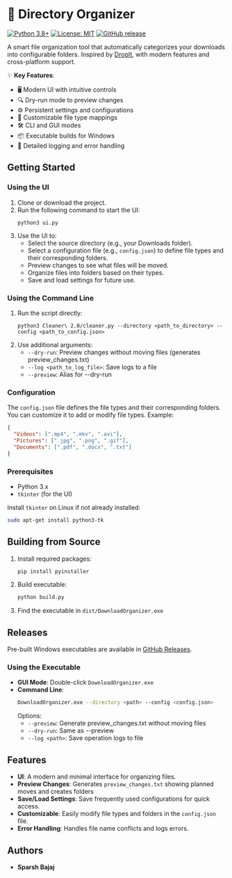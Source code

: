 # 📂 Directory Organizer

[![Python 3.8+](https://img.shields.io/badge/python-3.8+-blue.svg)](https://www.python.org/downloads/)
[![License: MIT](https://img.shields.io/badge/License-MIT-yellow.svg)](https://opensource.org/licenses/MIT)
[![GitHub release](https://img.shields.io/github/release/sparshbajaj/Download-Directory-Organizer.svg)](https://github.com/sparshbajaj/Download-Directory-Organizer/releases)

A smart file organization tool that automatically categorizes your downloads into configurable folders. Inspired by [DropIt](http://dropit.sourceforge.net/), with modern features and cross-platform support.

✨ **Key Features**:
- 🖥️ Modern UI with intuitive controls
- 🔍 Dry-run mode to preview changes
- ⚙️ Persistent settings and configurations
- 📁 Customizable file type mappings
- 🛠️ CLI and GUI modes
- 📦 Executable builds for Windows
- 📄 Detailed logging and error handling

## Getting Started

### Using the UI

1. Clone or download the project.
2. Run the following command to start the UI:
   ```
   python3 ui.py
   ```
3. Use the UI to:
   - Select the source directory (e.g., your Downloads folder).
   - Select a configuration file (e.g., `config.json`) to define file types and their corresponding folders.
   - Preview changes to see what files will be moved.
   - Organize files into folders based on their types.
   - Save and load settings for future use.

### Using the Command Line

1. Run the script directly:
   ```
   python3 Cleaner\ 2.0/cleaner.py --directory <path_to_directory> --config <path_to_config.json>
   ```
2. Use additional arguments:
   - `--dry-run`: Preview changes without moving files (generates preview_changes.txt)
   - `--log <path_to_log_file>`: Save logs to a file
   - `--preview`: Alias for --dry-run

### Configuration

The `config.json` file defines the file types and their corresponding folders. You can customize it to add or modify file types. Example:
```json
{
  "Videos": [".mp4", ".mkv", ".avi"],
  "Pictures": [".jpg", ".png", ".gif"],
  "Documents": [".pdf", ".docx", ".txt"]
}
```

### Prerequisites

- Python 3.x
- `tkinter` (for the UI)

Install `tkinter` on Linux if not already installed:
```bash
sudo apt-get install python3-tk
```

## Building from Source

1. Install required packages:
   ```bash
   pip install pyinstaller
   ```
2. Build executable:
   ```bash
   python build.py
   ```
3. Find the executable in `dist/DownloadOrganizer.exe`

## Releases

Pre-built Windows executables are available in [GitHub Releases](https://github.com/yourusername/Download-Directory-Organizer/releases).

### Using the Executable

- **GUI Mode**: Double-click `DownloadOrganizer.exe`
- **Command Line**:
  ```bash
  DownloadOrganizer.exe --directory <path> --config <config.json>
  ```
  Options:
  - `--preview`: Generate preview_changes.txt without moving files
  - `--dry-run`: Same as --preview
  - `--log <path>`: Save operation logs to file

## Features

- **UI**: A modern and minimal interface for organizing files.
- **Preview Changes**: Generates `preview_changes.txt` showing planned moves and creates folders
- **Save/Load Settings**: Save frequently used configurations for quick access.
- **Customizable**: Easily modify file types and folders in the `config.json` file.
- **Error Handling**: Handles file name conflicts and logs errors.

## Authors

- **Sparsh Bajaj** 
